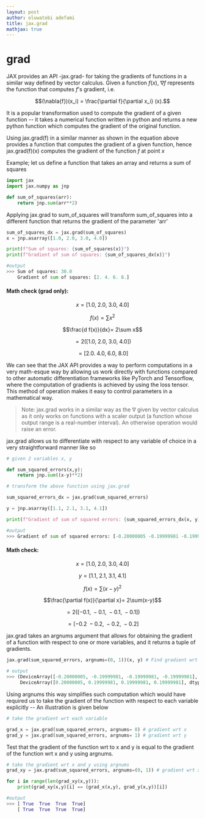 ```yaml
---
layout: post
author: oluwatobi adefami
title: jax.grad
mathjax: true
---
```


# grad

JAX provides an API -jax.grad- for taking the gradients of functions in a similar way defined by vector calculus. Given a function $f(x)$, $\nabla f$ represents the function that computes $f$'s gradient, i.e. 

$$(\nabla{f})(x_i) = \frac{\partial f}{\partial x_i} (x).$$

It is a popular transformation used to compute the gradient of a given function -- it takes a numerical function written in python and returns a new python function which computes the gradient of the original function.

Using jax.grad(f) in a similar manner as shown in the equation above provides a function that computes the gradient of a given function, hence jax.grad(f)(x) computes the gradient of the function $f$ at point $x$



Example; let us define a function that takes an array and returns a sum of squares

```python
import jax
import jax.numpy as jnp 

def sum_of_squares(arr):
    return jnp.sum(arr**2)

```

Applying jax.grad to sum_of_squares will transform sum_of_squares into a different function that returns the gradient of the parameter 'arr'

```python
sum_of_squares_dx = jax.grad(sum_of_squares)
x = jnp.asarray([1.0, 2.0, 3.0, 4.0])

print(f"Sum of squares: {sum_of_squares(x)}")
print(f"Gradient of sum of squares: {sum_of_squares_dx(x)}")

#output
>>> Sum of squares: 30.0
    Gradient of sum of squares: [2. 4. 6. 8.]
```

#### Math check (grad only):

$$x = [1.0, \; 2.0, \; 3.0, \; 4.0]$$

$$f(x)=\sum x^2$$

$$\frac{d f(x)}{dx}= 2\sum x$$

$$ = 2([1.0, \; 2.0, \; 3.0, \; 4.0])$$

$$ = [2.0. \; 4.0,\; 6.0,\: 8.0]$$


We can see that the JAX API provides a way to perform computations in a very math-esque way by allowing us work directly with functions compared to other automatic differentiation frameworks like PyTorch and Tensorflow, where the computation of gradients is achieved by using the loss tensor. This method of operation makes it easy to control parameters in a mathematical way.

> Note: jax.grad works in a similar way as the $\nabla$ given by vector calculus as it only works on functions with a scaler output (a function whose output range is a real-number interval). An otherwise operation would raise an error.

jax.grad allows us to differentiate with respect to any variable of choice in a very straightforward manner like so

```python
# given 2 variables x, y

def sum_squared_errors(x,y):
    return jnp.sum((x-y)**2)

# transform the above function using jax.grad

sum_squared_errors_dx = jax.grad(sum_squared_errors)

y = jnp.asarray([1.1, 2.1, 3.1, 4.1])

print(f"Gradient of sum of squared errors: {sum_squared_errors_dx(x, y)}")

#output
>>> Gradient of sum of squared errors: [-0.20000005 -0.19999981 -0.19999981 -0.19999981]
```

#### Math check:

$$x = [1.0, \; 2.0, \; 3.0, \; 4.0]$$

$$y = [1.1,\; 2.1,\; 3.1,\; 4.1]$$

$$f(x)=\sum (x-y)^2$$

$$\frac{\partial f(x)}{\partial x}= 2\sum(x-y)$$

$$ = 2([-0.1, \; -0.1, \; -0.1, \; -0.1])$$

$$ = [-0.2 \; -0.2,\; -0.2,\: -0.2]$$

jax.grad takes an argnums argument that allows for obtaining the gradient of a function with respect to one or more variables, and it returns a tuple of gradients.

```python
jax.grad(sum_squared_errors, argnums=(0, 1))(x, y) # Find gradient wrt both x & y

# output
>>> (DeviceArray([-0.20000005, -0.19999981, -0.19999981, -0.19999981], dtype=float32),
     DeviceArray([0.20000005, 0.19999981, 0.19999981, 0.19999981], dtype=float32))

```

Using argnums this way simplifies such computation which would have required us to take the gradient of the function with respect to each variable explicitly -- An illustration is given below

```python
# take the gradient wrt each variable

grad_x = jax.grad(sum_squared_errors, argnums= 0) # gradient wrt x
grad_y = jax.grad(sum_squared_errors, argnums= 1) # gradient wrt y
```

Test that the gradient of the function wrt to x and y is equal to the gradient of the function wrt x and y using argnums.

```python
# take the gradient wrt x and y using argnums
grad_xy = jax.grad(sum_squared_errors, argnums=(0, 1)) # gradient wrt x,y

for i in range(len(grad_xy(x,y))):
    print(grad_xy(x,y)[i] == (grad_x(x,y), grad_y(x,y))[i])

#output
>>> [ True  True  True  True]
    [ True  True  True  True]
```